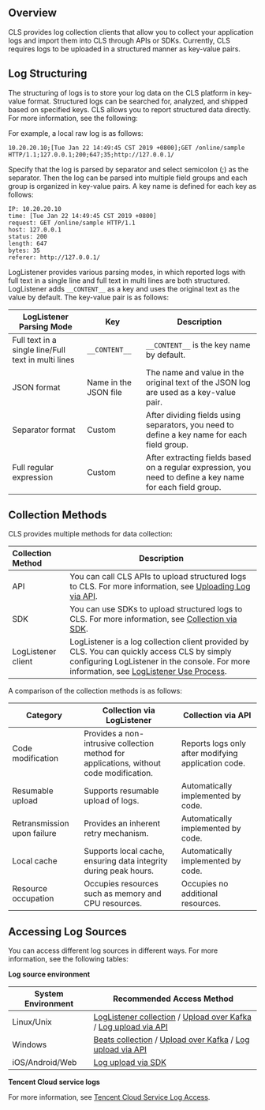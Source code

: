 ## Overview

CLS provides log collection clients that allow you to collect your application logs and import them into CLS through APIs or SDKs. Currently, CLS requires logs to be uploaded in a structured manner as key-value pairs.

## Log Structuring

The structuring of logs is to store your log data on the CLS platform in key-value format. Structured logs can be searched for, analyzed, and shipped based on specified keys. CLS allows you to report structured data directly. For more information, see the following:

For example, a local raw log is as follows:

```shell
10.20.20.10;[Tue Jan 22 14:49:45 CST 2019 +0800];GET /online/sample HTTP/1.1;127.0.0.1;200;647;35;http://127.0.0.1/
```

Specify that the log is parsed by separator and select semicolon (;) as the separator. Then the log can be parsed into multiple field groups and each group is organized in key-value pairs. A key name is defined for each key as follows:

```shell
IP: 10.20.20.10
time: [Tue Jan 22 14:49:45 CST 2019 +0800]
request: GET /online/sample HTTP/1.1
host: 127.0.0.1
status: 200
length: 647
bytes: 35
referer: http://127.0.0.1/
```

LogListener provides various parsing modes, in which reported logs with full text in a single line and full text in multi lines are both structured. LogListener adds `__CONTENT__` as a key and uses the original text as the value by default. The key-value pair is as follows:

| LogListener Parsing Mode | Key | Description                                              |
| -------------------- | ------------- | ----------------------------------------------------- |
| Full text in a single line/Full text in multi lines        | `__CONTENT__`  | `__CONTENT__` is the key name by default.                              |
| JSON format            | Name in the JSON file | The name and value in the original text of the JSON log are used as a key-value pair.  |
| Separator format           | Custom        | After dividing fields using separators, you need to define a key name for each field group.   |
| Full regular expression             | Custom        | After extracting fields based on a regular expression, you need to define a key name for each field group. |


## Collection Methods

CLS provides multiple methods for data collection:

| Collection Method               | Description                                                         |
| :--------------------- | ------------------------------------------------------------ |
| API           | You can call CLS APIs to upload structured logs to CLS. For more information, see [Uploading Log via API](https://www.tencentcloud.com/document/product/614/50267).                                              |
| SDK           | You can use SDKs to upload structured logs to CLS. For more information, see [Collection via SDK](https://www.tencentcloud.com/document/product/614/45006).                                              |
| LogListener client | LogListener is a log collection client provided by CLS. You can quickly access CLS by simply configuring LogListener in the console. For more information, see [LogListener Use Process](https://intl.cloud.tencent.com/document/product/614/31578). |

A comparison of the collection methods is as follows:

| Category  | Collection via LogListener                   | Collection via API                   |
| -------- | ---------------------------------- | ------------------------------ |
| Code modification | Provides a non-intrusive collection method for applications, without code modification. | Reports logs only after modifying application code. |
| Resumable upload | Supports resumable upload of logs.                   | Automatically implemented by code.                   |
| Retransmission upon failure | Provides an inherent retry mechanism.                       | Automatically implemented by code.                   |
| Local cache | Supports local cache, ensuring data integrity during peak hours. | Automatically implemented by code.                   |
| Resource occupation | Occupies resources such as memory and CPU resources.                | Occupies no additional resources.                 |

## Accessing Log Sources

You can access different log sources in different ways. For more information, see the following tables:

**Log source environment**

| System Environment    | Recommended Access Method                      |
| ----------- | ----------------------------------- |
| Linux/Unix  | [LogListener collection](https://www.tencentcloud.com/document/product/614/17415) / [Upload over Kafka](https://intl.cloud.tencent.com/document/product/614/43574) / [Log upload via API](https://www.tencentcloud.com/document/product/614/50267)                         |
| Windows     | [Beats collection](https://www.tencentcloud.com/document/product/614/50268) / [Upload over Kafka](https://intl.cloud.tencent.com/document/product/614/43574) / [Log upload via API](https://www.tencentcloud.com/document/product/614/50267)  |
| iOS/Android/Web | [Log upload via SDK](https://www.tencentcloud.com/document/product/614/45006)         |

**Tencent Cloud service logs**

For more information, see [Tencent Cloud Service Log Access](https://intl.cloud.tencent.com/document/product/614/38200).

